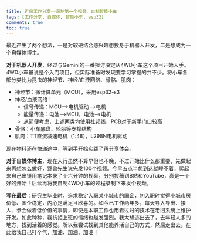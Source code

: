 ```yaml
---
title: 近日工作分享——录制第一个视频、自制智能小车
tags: [工作分享, 自媒体, 智能小车, esp32]
comments: true
toc: true
---
```


最近产生了两个想法，一是对软硬结合感兴趣想投身于机器人开发，二是想成为一个自媒体博主。

**对于机器人开发**，经过与Gemini的一番探讨决定从4WD小车这个项目开始入手。4WD小车虽说是个入门项目，但实际准备时发现要学习掌握的并不少。将小车各部分类比为昆虫的神经节、神经/血液网络、骨骼、肌肉：

- 神经节：微计算单元（MCU），采用esp32-s3
- 神经/血液网络：
  - 信号传递：MCU-->电机驱动-->电机
  - 能量传递：电池-->MCU，电池-->电机
  - 从简便考虑，上述两类均使用杜邦线，PCB对于新手门口较高
- 骨骼：小车底盘、轮胎等支撑结构
- 肌肉：TT直流减速电机（1:48），L298N电机驱动

现在物料还在快递途中，等到手开始实践了再分享体会。

**对于自媒体博主**，现在入行虽然不算早但也不晚，不过开始比什么都重要，先做起来再想怎么做好，野兽先生说先发100个视频。今早五点半想到这就睡不着，爬起来自己出镜用笔记本录了个六分钟的视频，分别投稿到B站和YouTube，真是一个好的开始！后续再将我自制4WD小车的过程录制下来发个视频。

**写在最后**：研究生毕业时，追求稳定入职某小城市的国企，初入职时觉得小城市房价低、国企稳定，内心是满足且欣喜的。如今已工作两年多，每天导入导出、接人、参会做着低价值的事情，即使是本职工作也用着过时的技术在老旧系统上维护开发。如此种种，我抗拒上班的情绪也越发强烈。我太想逃出去了，去年轻人多的地方，找到活着的感觉。所以我尝试找到其他能养活自己的方式，然后走出去。在此给我自己打个气，加油、加油、加油！

